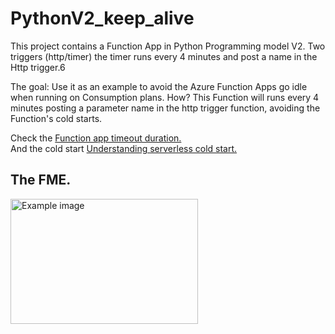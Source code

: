 # PythonV2_keep_alive
This project contains a Function App in Python Programming model V2. Two triggers (http/timer) the timer runs every 4 minutes and post a name in the Http trigger.6

The goal: Use it as an example to avoid the Azure Function Apps go idle when running on Consumption plans.
How? This Function will runs every 4 minutes posting a parameter name in the http trigger function, avoiding the Function's cold starts. 


Check the <a href="//learn.microsoft.com/en-us/azure/azure-functions/functions-scale#timeout." target="_blank">Function app timeout duration.</a>
<br>
And the cold start <a href="https://azure.microsoft.com/en-us/blog/understanding-serverless-cold-start/" target="_blank">Understanding serverless cold start.</a>
<br>
<H2>The FME.</H2>
<img src="[https://www.example.com/image.jpg](https://th.bing.com/th/id/OIP.iwXZDdgjbFmMfiydP6f13AHaEK?w=303&h=180&c=7&r=0&o=5&dpr=1.3&pid=1.7)https://th.bing.com/th/id/OIP.iwXZDdgjbFmMfiydP6f13AHaEK?w=303&h=180&c=7&r=0&o=5&dpr=1.3&pid=1.7" alt="Example image" width="300" height="200">
